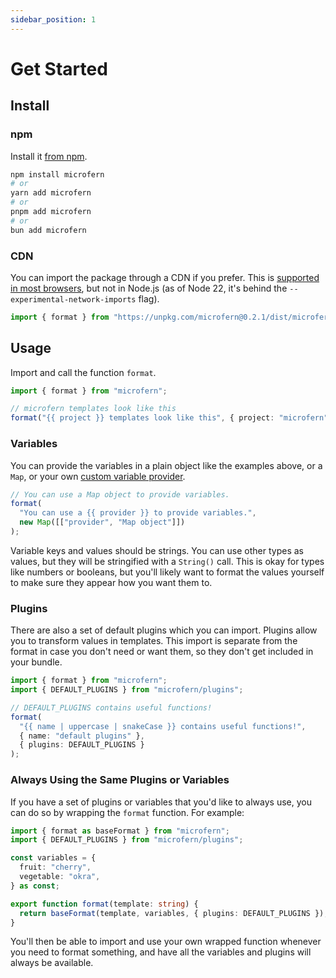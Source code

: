 ```yaml
---
sidebar_position: 1
---
```


# Get Started

## Install

### npm

Install it [from npm](https://www.npmjs.com/package/microfern).

```sh
npm install microfern
# or
yarn add microfern
# or
pnpm add microfern
# or
bun add microfern
```

### CDN

You can import the package through a CDN if you prefer. This is [supported in most browsers](https://developer.mozilla.org/en-US/docs/Web/JavaScript/Guide/Modules#javascript.statements.import),
but not in Node.js (as of Node 22, it's behind the `--experimental-network-imports` flag).

```js
import { format } from "https://unpkg.com/microfern@0.2.1/dist/microfern.js";
```

## Usage

Import and call the function `format`.

<!-- If you change these examples, please update the corresponding test in doc.test.ts too! -->

<!-- simple -->

```ts
import { format } from "microfern";

// microfern templates look like this
format("{{ project }} templates look like this", { project: "microfern" });
```

### Variables

You can provide the variables in a plain object like the examples above, or a
`Map`, or your own [custom variable provider](/docs/custom-variable-providers).

```ts
// You can use a Map object to provide variables.
format(
  "You can use a {{ provider }} to provide variables.",
  new Map([["provider", "Map object"]])
);
```

Variable keys and values should be strings. You can use other types as values,
but they will be stringified with a `String()` call. This is okay for types like
numbers or booleans, but you'll likely want to format the values yourself to
make sure they appear how you want them to.

### Plugins

There are also a set of default plugins which you can import. Plugins allow you
to transform values in templates. This import is separate from the format in
case you don't need or want them, so they don't get included in your bundle.

<!-- plugins -->

```ts
import { format } from "microfern";
import { DEFAULT_PLUGINS } from "microfern/plugins";

// DEFAULT_PLUGINS contains useful functions!
format(
  "{{ name | uppercase | snakeCase }} contains useful functions!",
  { name: "default plugins" },
  { plugins: DEFAULT_PLUGINS }
);
```

### Always Using the Same Plugins or Variables

If you have a set of plugins or variables that you'd like to always use,
you can do so by wrapping the `format` function. For example:

```ts
import { format as baseFormat } from "microfern";
import { DEFAULT_PLUGINS } from "microfern/plugins";

const variables = {
  fruit: "cherry",
  vegetable: "okra",
} as const;

export function format(template: string) {
  return baseFormat(template, variables, { plugins: DEFAULT_PLUGINS });
}
```

You'll then be able to import and use your own wrapped function whenever you
need to format something, and have all the variables and plugins will always be
available.
